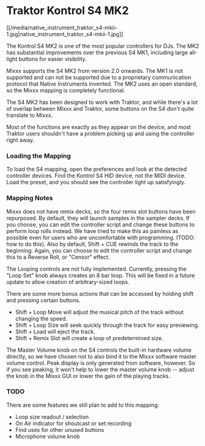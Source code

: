 # Traktor Kontrol S4 MK2

[[/media/native_instrument_traktor_s4-mkii-1.jpg|native\_instrument\_traktor\_s4-mkii-1.jpg]]

The Kontrol S4 MK2 is one of the most popular controllers for DJs. The
MK2 has substantial improvements over the previous S4 MK1, including
large all-light buttons for easier visibility.

Mixxx supports the S4 MK2 from version 2.0 onwards. The MK1 is not
supported and can not be supported due to a proprietary communication
protocol that Native Instruments invented. The MK2 uses an open
standard, so the Mixxx mapping is completely functional.

The S4 MK2 has been designed to work with Traktor, and while there's a
lot of overlap between Mixxx and Traktor, some buttons on the S4 don't
quite translate to Mixxx.

Most of the functions are exactly as they appear on the device, and most
Traktor users shouldn't have a problem picking up and using the
controller right away.

### Loading the Mapping

To load the S4 mapping, open the preferences and look at the detected
controller devices. Find the Kontrol S4 HID device, not the MIDI device.
Load the preset, and you should see the controller light up
satisfyingly.

### Mapping Notes

Mixxx does not have remix decks, so the four remix slot buttons have
been repurposed. By default, they will launch samples in the sampler
decks. If you choose, you can edit the controller script and change
these buttons to perform loop rolls instead. We have tried to make this
as painless as possible even for users who are uncomfortable with
programming. (TODO: how to do this). Also by default, Shift + CUE
rewinds the track to the beginning. Again, you can choose to edit the
controller script and change this to a Reverse Roll, or "Censor" effect.

The Looping controls are not fully implemented. Currently, pressing the
"Loop Set" knob always creates an 8 bar loop. This will be fixed in a
future update to allow creation of arbitrary-sized loops.

There are some more bonus actions that can be accessed by holding shift
and pressing certain buttons.

  - Shift + Loop Move will adjust the musical pitch of the track without
    changing the speed.
  - Shift + Loop Size will seek quickly through the track for easy
    previewing.
  - Shift + Load will eject the track.
  - Shift + Remix Slot will create a loop of predetermined size.

The Master Volume knob on the S4 controls the built-in hardware volume
directly, so we have chosen not to also bind it to the Mixxx software
master volume control. Peak display is only generated from software,
however. So if you see peaking, it won't help to lower the master volume
knob -- adjust the knob in the Mixxx GUI or lower the gain of the
playing tracks.

### TODO

There are some features we still plan to add to this mapping:

  - Loop size readout / selection
  - On Air indicator for shoutcast or set recording
  - Find uses for other unused buttons
  - Microphone volume knob
